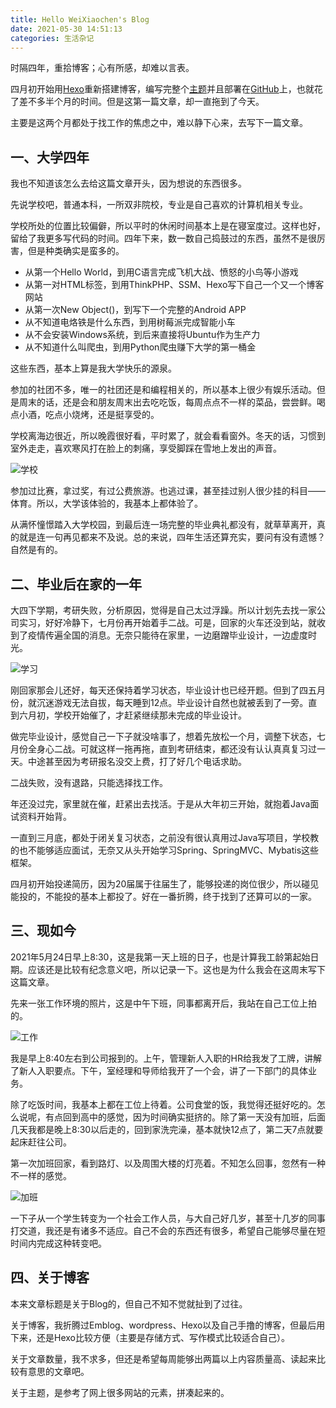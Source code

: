 ```yaml
---
title: Hello WeiXiaochen's Blog
date: 2021-05-30 14:51:13
categories: 生活杂记
---
```


时隔四年，重拾博客；心有所感，却难以言表。

四月初开始用[Hexo](https://hexo.io/zh-cn/)重新搭建博客，编写完整个[主题](https://github.com/wxc0914/wxc0914.github.io)并且部署在[GitHub](https://github.com/wxc0914)上，也就花了差不多半个月的时间。但是这第一篇文章，却一直拖到了今天。

主要是这两个月都处于找工作的焦虑之中，难以静下心来，去写下一篇文章。

## 一、大学四年

我也不知道该怎么去给这篇文章开头，因为想说的东西很多。

先说学校吧，普通本科，一所双非院校，专业是自己喜欢的计算机相关专业。

学校所处的位置比较偏僻，所以平时的休闲时间基本上是在寝室度过。这样也好，留给了我更多写代码的时间。四年下来，数一数自己捣鼓过的东西，虽然不是很厉害，但是种类确实是蛮多的。

+ 从第一个Hello World，到用C语言完成飞机大战、愤怒的小鸟等小游戏
+ 从第一对HTML标签，到用ThinkPHP、SSM、Hexo写下自己一个又一个博客网站
+ 从第一次New Object()，到写下一个完整的Android APP
+ 从不知道电烙铁是什么东西，到用树莓派完成智能小车
+ 从不会安装Windows系统，到后来直接将Ubuntu作为生产力
+ 从不知道什么叫爬虫，到用Python爬虫赚下大学的第一桶金

这些东西，基本上算是我大学快乐的源泉。

参加的社团不多，唯一的社团还是和编程相关的，所以基本上很少有娱乐活动。但是周末的话，还是会和朋友周末出去吃吃饭，每周点点不一样的菜品，尝尝鲜。喝点小酒，吃点小烧烤，还是挺享受的。

学校离海边很近，所以晚霞很好看，平时累了，就会看看窗外。冬天的话，习惯到室外走走，喜欢寒风打在脸上的刺痛，享受脚踩在雪地上发出的声音。

![学校](https://cdn.jsdelivr.net/gh/wxc0914/image/e55f3ceca52e432bbd6ab04928c218dd.png)

参加过比赛，拿过奖，有过公费旅游。也逃过课，甚至挂过别人很少挂的科目——体育。所以，大学该体验的，我基本上都体验了。

从满怀憧憬踏入大学校园，到最后连一场完整的毕业典礼都没有，就草草离开，真的就是连一句再见都来不及说。总的来说，四年生活还算充实，要问有没有遗憾？自然是有的。


## 二、毕业后在家的一年

大四下学期，考研失败，分析原因，觉得是自己太过浮躁。所以计划先去找一家公司实习，好好冷静下，七月份再开始着手二战。可是，回家的火车还没到站，就收到了疫情传遍全国的消息。无奈只能待在家里，一边磨蹭毕业设计，一边虚度时光。

![学习](https://cdn.jsdelivr.net/gh/wxc0914/image/9d57286adddcfbfe3199af447621eac4.png)

刚回家那会儿还好，每天还保持着学习状态，毕业设计也已经开题。但到了四五月份，就沉迷游戏无法自拔，每天睡到12点。毕业设计自然也就被丢到了一旁。直到六月初，学校开始催了，才赶紧继续那未完成的毕业设计。

做完毕业设计，感觉自己一下子就没啥事了，想着先放松一个月，调整下状态，七月份全身心二战。可就这样一拖再拖，直到考研结束，都还没有认认真真复习过一天。中途甚至因为考研报名没交上费，打了好几个电话求助。

二战失败，没有退路，只能选择找工作。

年还没过完，家里就在催，赶紧出去找活。于是从大年初三开始，就抱着Java面试资料开始背。

一直到三月底，都处于闭关复习状态，之前没有很认真用过Java写项目，学校教的也不能够适应面试，无奈又从头开始学习Spring、SpringMVC、Mybatis这些框架。

四月初开始投递简历，因为20届属于往届生了，能够投递的岗位很少，所以碰见能投的，不能投的基本上都投了。好在一番折腾，终于找到了还算可以的一家。

## 三、现如今

2021年5月24日早上8:30，这是我第一天上班的日子，也是计算我工龄第起始日期。应该还是比较有纪念意义吧，所以记录一下。这也是为什么我会在这周末写下这篇文章。

先来一张工作环境的照片，这是中午下班，同事都离开后，我站在自己工位上拍的。

![工作](https://cdn.jsdelivr.net/gh/wxc0914/image/20fd039c3c7369bd03e03dd17f0c8d75.png)

我是早上8:40左右到公司报到的。上午，管理新人入职的HR给我发了工牌，讲解了新人入职要点。下午，室经理和导师给我开了一个会，讲了一下部门的具体业务。

除了吃饭时间，我基本上都在工位上待着。公司食堂的饭，我觉得还挺好吃的。怎么说呢，有点回到高中的感觉，因为时间确实挺挤的。除了第一天没有加班，后面几天我都是晚上8:30以后走的，回到家洗完澡，基本就快12点了，第二天7点就要起床赶往公司。

第一次加班回家，看到路灯、以及周围大楼的灯亮着。不知怎么回事，忽然有一种不一样的感觉。

![加班](https://cdn.jsdelivr.net/gh/wxc0914/image/ee9e67c82b69bd78a1158d68ec19be4c.png)

一下子从一个学生转变为一个社会工作人员，与大自己好几岁，甚至十几岁的同事打交道，我还是有诸多不适应。自己不会的东西还有很多，希望自己能够尽量在短时间内完成这种转变吧。

## 四、关于博客

本来文章标题是关于Blog的，但自己不知不觉就扯到了过往。

关于博客，我折腾过Emblog、wordpress、Hexo以及自己手撸的博客，但最后用下来，还是Hexo比较方便（主要是存储方式、写作模式比较适合自己）。

关于文章数量，我不求多，但还是希望每周能够出两篇以上内容质量高、读起来比较有意思的文章吧。

关于主题，是参考了网上很多网站的元素，拼凑起来的。
